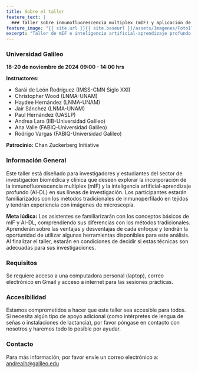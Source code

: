 ```yaml
---
title: Sobre el taller
feature_text: |
  ### Taller sobre inmunofluorescencia multiplex (mIF) y aplicación de Inteligencia Artificial para el inmuno-perfilado en tejidos y biopsias
feature_image: "{{ site.url }}{{ site.baseurl }}/assets/Imagenes/FotoIlustrativaHorizontal.png"
excerpt: "Taller de mIF e inteligencia artificial-aprendizaje profundo (AI-DL)"
---
```


### Universidad Galileo
**18-20 de noviembre de 2024**
**09:00 - 14:00 hrs**

**Instructores:**
<ul>
    <li>Sarái de León Rodríguez (IMSS-CMN Siglo XXI)</li>
    <li>Christopher Wood (LNMA-UNAM)</li>
    <li>Haydee Hernández (LNMA-UNAM)</li>
    <li>Jair Sánchez (LNMA-UNAM)</li>
    <li>Paul Hernández (UASLP)</li>
    <li>Andrea Lara (IIB-Universidad Galileo)</li>
    <li>Ana Valle (FABIQ-Universidad Galileo)</li>
    <li>Rodrigo Vargas (FABIQ-Universidad Galileo)</li>
</ul>

**Patrocinio:** Chan Zuckerberg Initiative

### Información General
Este taller está diseñado para investigadores y estudiantes del sector de investigación biomédica y clínica que deseen explorar la incorporación de la inmunofluorescencia multiplex (mIF) y la inteligencia artificial-aprendizaje profundo (AI-DL) en sus líneas de investigación. Los participantes estarán familiarizados con los métodos tradicionales de inmunoperfilado en tejidos y tendrán experiencia con imágenes de microscopía.

**Meta lúdica:** Los asistentes se familiarizarán con los conceptos básicos de mIF y AI-DL, comprendiendo sus diferencias con los métodos tradicionales. Aprenderán sobre las ventajas y desventajas de cada enfoque y tendrán la oportunidad de utilizar algunas herramientas disponibles para este análisis. Al finalizar el taller, estarán en condiciones de decidir si estas técnicas son adecuadas para sus investigaciones.

### Requisitos
Se requiere acceso a una computadora personal (laptop), correo electrónico en Gmail y acceso a internet para las sesiones prácticas.

### Accesibilidad
Estamos comprometidos a hacer que este taller sea accesible para todos. Si necesita algún tipo de apoyo adicional (como intérpretes de lengua de señas o instalaciones de lactancia), por favor póngase en contacto con nosotros y haremos todo lo posible por ayudar.

### Contacto
Para más información, por favor envíe un correo electrónico a: [andrealh@galileo.edu](mailto:andrealh@galileo.edu)
